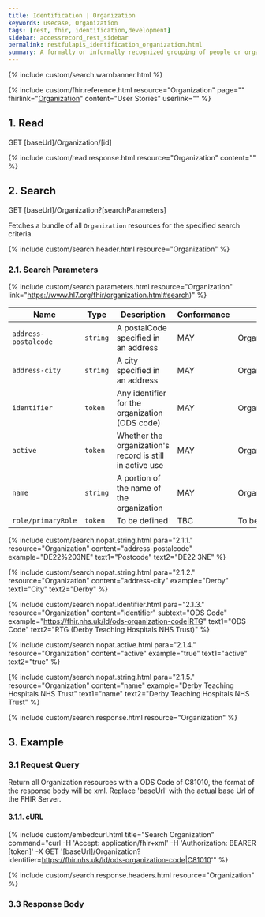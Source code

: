 ```yaml
---
title: Identification | Organization
keywords: usecase, Organization
tags: [rest, fhir, identification,development]
sidebar: accessrecord_rest_sidebar
permalink: restfulapis_identification_organization.html
summary: A formally or informally recognized grouping of people or organizations formed for the purpose of achieving some form of collective action. Includes companies, institutions, corporations, departments, community groups, healthcare practice groups, etc.
---
```

{% include custom/search.warnbanner.html %}

{% include custom/fhir.reference.html resource="Organization" page="" fhirlink="[Organization](https://www.hl7.org/fhir/organization.html)" content="User Stories" userlink="" %}

## 1. Read ##

<div markdown="span" class="alert alert-success" role="alert">
GET [baseUrl]/Organization/[id]</div>

{% include custom/read.response.html resource="Organization" content="" %}

## 2. Search ##

<div markdown="span" class="alert alert-success" role="alert">
GET [baseUrl]/Organization?[searchParameters]</div>

Fetches a bundle of all `Organization` resources for the specified search criteria.

{% include custom/search.header.html resource="Organization" %}

### 2.1. Search Parameters ###

{% include custom/search.parameters.html resource="Organization"     link="https://www.hl7.org/fhir/organization.html#search)" %}

| Name | Type | Description | Conformance  | Path |
|------|------|-------------|-------|------|
| `address-postalcode` | `string` | A postalCode specified in an address | MAY | Organization.address.postalCode |
| `address-city` | `string` | A city specified in an address | MAY | Organization.address.city |
| `identifier` | `token` | 	Any identifier for the organization (ODS code) | MAY | Organization.identifier |
| `active` | `token` | 	Whether the organization's record is still in active use | MAY | Organization.active |
| `name` | `string` | A portion of the name of the organization | MAY | Organization.name |
| `role/primaryRole` | `token` | To be defined | TBC | To be defined |

{% include custom/search.nopat.string.html para="2.1.1." resource="Organization" content="address-postalcode"  example="DE22%203NE" text1="Postcode" text2="DE22 3NE" %}

{% include custom/search.nopat.string.html para="2.1.2." resource="Organization" content="address-city"  example="Derby" text1="City" text2="Derby" %}

{% include custom/search.nopat.identifier.html para="2.1.3." resource="Organization" content="identifier" subtext="ODS Code" example="https://fhir.nhs.uk/Id/ods-organization-code|RTG" text1="ODS Code" text2="RTG (Derby Teaching Hospitals NHS Trust)" %}

{% include custom/search.nopat.active.html para="2.1.4." resource="Organization" content="active"  example="true" text1="active" text2="true" %}

{% include custom/search.nopat.string.html para="2.1.5." resource="Organization" content="name"  example="Derby Teaching Hospitals NHS Trust" text1="name" text2="Derby Teaching Hospitals NHS Trust" %}

{% include custom/search.response.html resource="Organization" %}

## 3. Example ##

### 3.1 Request Query ###

Return all Organization resources with a ODS Code of C81010, the format of the response body will be xml. Replace 'baseUrl' with the actual base Url of the FHIR Server.

#### 3.1.1. cURL ####

{% include custom/embedcurl.html title="Search Organization" command="curl -H 'Accept: application/fhir+xml' -H 'Authorization: BEARER [token]' -X GET  '[baseUrl]/Organization?identifier=https://fhir.nhs.uk/Id/ods-organization-code|C81010'" %}

{% include custom/search.response.headers.html resource="Organization" %}

### 3.3 Response Body ###

```TO ADD
```
